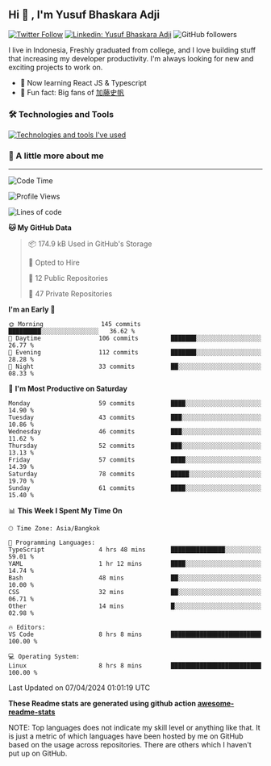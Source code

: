 ## Hi 👋 ,  I'm Yusuf Bhaskara Adji

[![Twitter Follow](https://img.shields.io/twitter/follow/frelein_asli?label=Follow)](https://twitter.com/intent/follow?screen_name=frelein_asli)
[![Linkedin: Yusuf Bhaskara Adji](https://img.shields.io/badge/-yusufadji-blue?style=flat-square&logo=Linkedin&logoColor=white&link=https://www.linkedin.com/in/yusuf-bhaskara-adji/)](https://www.linkedin.com/in/yusuf-bhaskara-adji/)
![GitHub followers](https://img.shields.io/github/followers/yusufadji?label=Follow&style=social)


I live in Indonesia, Freshly graduated from college, and I love building stuff that increasing my developer productivity. I'm always looking for new and exciting projects to work on.

- 🌱 Now learning React JS & Typescript
- 🐻 Fun fact: Big fans of [加藤史帆](https://www.instagram.com/katoshi.official/)

### 🛠️ Technologies and Tools
[![Technologies and tools I've used](https://skillicons.dev/icons?i=html,css,js,ts,php,python,kotlin,tailwind,bootstrap,next,express,sequelize,mysql,firebase,vercel,vscode,androidstudio,bash,git,postman,figma,docker,linux&perline=12)](#)

### 🐣 A little more about me
---

<!--START_SECTION:waka-->
![Code Time](http://img.shields.io/badge/Code%20Time-956%20hrs%2057%20mins-blue)

![Profile Views](http://img.shields.io/badge/Profile%20Views-0-blue)

![Lines of code](https://img.shields.io/badge/From%20Hello%20World%20I%27ve%20Written-65.1%20thousand%20lines%20of%20code-blue)

**🐱 My GitHub Data** 

> 📦 174.9 kB Used in GitHub's Storage 
 > 
> 💼 Opted to Hire
 > 
> 📜 12 Public Repositories 
 > 
> 🔑 47 Private Repositories 
 > 
**I'm an Early 🐤** 

```text
🌞 Morning                145 commits         █████████░░░░░░░░░░░░░░░░   36.62 % 
🌆 Daytime                106 commits         ███████░░░░░░░░░░░░░░░░░░   26.77 % 
🌃 Evening                112 commits         ███████░░░░░░░░░░░░░░░░░░   28.28 % 
🌙 Night                  33 commits          ██░░░░░░░░░░░░░░░░░░░░░░░   08.33 % 
```
📅 **I'm Most Productive on Saturday** 

```text
Monday                   59 commits          ████░░░░░░░░░░░░░░░░░░░░░   14.90 % 
Tuesday                  43 commits          ███░░░░░░░░░░░░░░░░░░░░░░   10.86 % 
Wednesday                46 commits          ███░░░░░░░░░░░░░░░░░░░░░░   11.62 % 
Thursday                 52 commits          ███░░░░░░░░░░░░░░░░░░░░░░   13.13 % 
Friday                   57 commits          ████░░░░░░░░░░░░░░░░░░░░░   14.39 % 
Saturday                 78 commits          █████░░░░░░░░░░░░░░░░░░░░   19.70 % 
Sunday                   61 commits          ████░░░░░░░░░░░░░░░░░░░░░   15.40 % 
```


📊 **This Week I Spent My Time On** 

```text
🕑︎ Time Zone: Asia/Bangkok

💬 Programming Languages: 
TypeScript               4 hrs 48 mins       ███████████████░░░░░░░░░░   59.01 % 
YAML                     1 hr 12 mins        ████░░░░░░░░░░░░░░░░░░░░░   14.74 % 
Bash                     48 mins             ██░░░░░░░░░░░░░░░░░░░░░░░   10.00 % 
CSS                      32 mins             ██░░░░░░░░░░░░░░░░░░░░░░░   06.71 % 
Other                    14 mins             █░░░░░░░░░░░░░░░░░░░░░░░░   02.98 % 

🔥 Editors: 
VS Code                  8 hrs 8 mins        █████████████████████████   100.00 % 

💻 Operating System: 
Linux                    8 hrs 8 mins        █████████████████████████   100.00 % 
```


 Last Updated on 07/04/2024 01:01:19 UTC
<!--END_SECTION:waka-->

**These Readme stats are generated using github action [awesome-readme-stats](https://github.com/anmol098/waka-readme-stats)**

NOTE: Top languages does not indicate my skill level or anything like that. It is just a metric of which languages have been hosted by me on GitHub based on the usage across repositories. There are others which I haven't put up on GitHub.